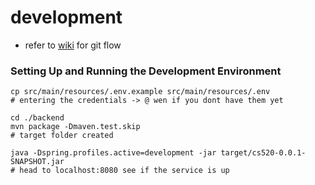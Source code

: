 # development

- refer to [wiki](https://github.com/xyw0025/CS520_group_project/wiki) for git flow

### Setting Up and Running the Development Environment

```
cp src/main/resources/.env.example src/main/resources/.env
# entering the credentials -> @ wen if you dont have them yet

cd ./backend
mvn package -Dmaven.test.skip
# target folder created

java -Dspring.profiles.active=development -jar target/cs520-0.0.1-SNAPSHOT.jar
# head to localhost:8080 see if the service is up
```
